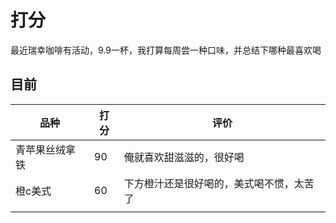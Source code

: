 # 打分

最近瑞幸咖啡有活动，9.9一杯，我打算每周尝一种口味，并总结下哪种最喜欢喝

## 目前

| 品种           | 打分 | 评价                                     |
| -------------- | ---- | ---------------------------------------- |
| 青苹果丝绒拿铁 | 90   | 俺就喜欢甜滋滋的，很好喝                 |
| 橙c美式        | 60   | 下方橙汁还是很好喝的，美式喝不惯，太苦了 |
|                |      |                                          |



